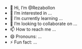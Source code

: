- 👋 Hi, I’m @Rezabollon
- 👀 I’m interested in ...
- 🌱 I’m currently learning ...
- 💞️ I’m looking to collaborate on ...
- 📫 How to reach me ...
- 😄 Pronouns: ...
- ⚡ Fun fact: ...

<!---
Rezabollon/Rezabollon is a ✨ special ✨ repository because its `README.md` (this file) appears on your GitHub profile.
You can click the Preview link to take a look at your changes.
--->
